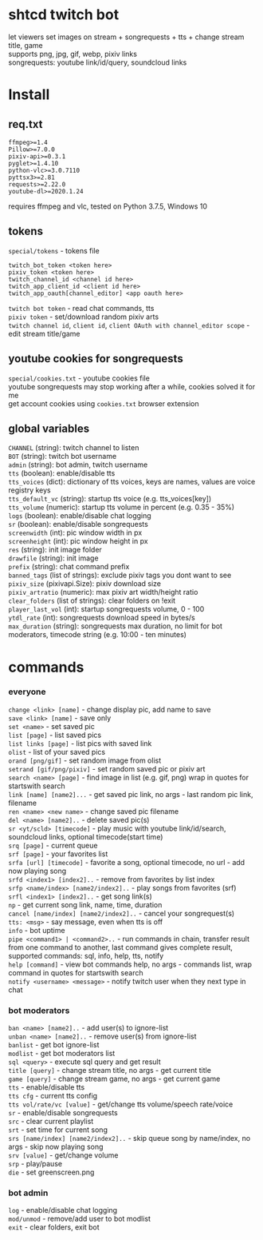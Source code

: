 # shtcd twitch bot
  
let viewers set images on stream + songrequests + tts + change stream title, game  
supports png, jpg, gif, webp, pixiv links  
songrequests: youtube link/id/query, soundcloud links  

# Install

## req.txt

```
ffmpeg>=1.4
Pillow>=7.0.0
pixiv-api>=0.3.1
pyglet>=1.4.10
python-vlc>=3.0.7110
pyttsx3>=2.81
requests>=2.22.0
youtube-dl>=2020.1.24
```

requires ffmpeg and vlc, tested on Python 3.7.5, Windows 10

## tokens
`special/tokens` - tokens file 
 
```
twitch_bot_token <token here>
pixiv_token <token here>
twitch_channel_id <channel id here>
twitch_app_client_id <client id here>
twitch_app_oauth[channel_editor] <app oauth here>
```

`twitch bot token` - read chat commands, tts  
`pixiv token` - set/download random pixiv arts  
`twitch channel id`, `client id`, `client OAuth with channel_editor scope` - edit stream title/game  

## youtube cookies for songrequests

`special/cookies.txt` - youtube cookies file  
youtube songrequests may stop working after a while, cookies solved it for me  
get account cookies using `cookies.txt` browser extension  

## global variables

`CHANNEL` (string): twitch channel to listen  
`BOT` (string): twitch bot username  
`admin` (string): bot admin, twitch username  
`tts` (boolean): enable/disable tts  
`tts_voices` (dict): dictionary of tts voices, keys are names, values are voice registry keys  
`tts_default_vc` (string): startup tts voice (e.g. tts_voices[key])  
`tts_volume` (numeric): startup tts volume in percent (e.g. 0.35 - 35%)  
`logs` (boolean): enable/disable chat logging  
`sr` (boolean): enable/disable songrequests  
`screenwidth` (int): pic window width in px  
`screenheight` (int): pic window height in px  
`res` (string): init image folder  
`drawfile` (string): init image  
`prefix` (string): chat command prefix  
`banned_tags` (list of strings): exclude pixiv tags you dont want to see  
`pixiv_size` (pixivapi.Size): pixiv download size  
`pixiv_artratio` (numeric): max pixiv art width/height ratio  
`clear_folders` (list of strings): clear folders on !exit  
`player_last_vol` (int): startup songrequests volume, 0 - 100  
`ytdl_rate` (int): songrequests download speed in bytes/s  
`max_duration` (string): songrequests max duration, no limit for bot moderators, timecode string (e.g. 10:00 - ten minutes)  

# commands

### everyone
`change <link> [name]` - change display pic, add name to save  
`save <link> [name]` - save only  
`set <name>` - set saved pic  
`list [page]` - list saved pics  
`list links [page]` - list pics with saved link  
`olist` - list of your saved pics  
`orand [png/gif]` - set random image from olist  
`setrand [gif/png/pixiv]` - set random saved pic or pixiv art  
`search <name> [page]` - find image in list (e.g. gif, png) wrap in quotes for startswith search  
`link [name] [name2]...` - get saved pic link, no args - last random pic link, filename  
`ren <name> <new name>` - change saved pic filename  
`del <name> [name2]..` - delete saved pic(s)  
`sr <yt/scld> [timecode]` - play music with youtube link/id/search, soundcloud links, optional timecode(start time)  
`srq [page]` - current queue  
`srf [page]` - your favorites list  
`srfa [url] [timecode]` - favorite a song, optional timecode, no url - add now playing song  
`srfd <index1> [index2]..` - remove from favorites by list index  
`srfp <name/index> [name2/index2]..` - play songs from favorites (srf)  
`srfl <index1> [index2]..` - get song link(s)  
`np` - get current song link, name, time, duration  
`cancel [name/index] [name2/index2]..` - cancel your songrequest(s)  
`tts: <msg>` - say message, even when tts is off  
`info` - bot uptime  
`pipe <command1> | <command2>..` - run commands in chain, transfer result from one command to another, last command gives complete result, supported commands: sql, info, help, tts, notify  
`help [command]` - view bot commands help, no args - commands list, wrap command in quotes for startswith search  
`notify <username> <message>` - notify twitch user when they next type in chat  
### bot moderators
`ban <name> [name2]..` - add user(s) to ignore-list  
`unban <name> [name2]..` - remove user(s) from ignore-list  
`banlist` - get bot ignore-list  
`modlist` - get bot moderators list  
`sql <query>` - execute sql query and get result  
`title [query]` - change stream title, no args - get current title  
`game [query]` - change stream game, no args - get current game  
`tts` - enable/disable tts  
`tts cfg` - current tts config  
`tts vol/rate/vc [value]` - get/change tts volume/speech rate/voice  
`sr` - enable/disable songrequests  
`src` - clear current playlist  
`srt` - set time for current song  
`srs [name/index] [name2/index2]..` - skip queue song by name/index, no args - skip now playing song  
`srv [value]` - get/change volume  
`srp` - play/pause  
`die` - set greenscreen.png  
### bot admin
`log` - enable/disable chat logging  
`mod/unmod` - remove/add user to bot modlist  
`exit` - clear folders, exit bot  
